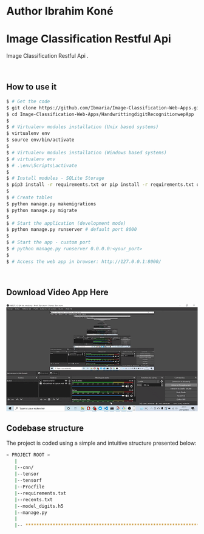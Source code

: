 # Author Ibrahim Koné 
# Image Classification Restful Api

Image Classification Restful Api .

<br />

## How to use it

```bash
$ # Get the code
$ git clone https://github.com/Ibmaria/Image-Classification-Web-Apps.git
$ cd Image-Classification-Web-Apps/HandwrittingdigitRecognitionwepApp
$
$ # Virtualenv modules installation (Unix based systems)
$ virtualenv env
$ source env/bin/activate
$
$ # Virtualenv modules installation (Windows based systems)
$ # virtualenv env
$ # .\env\Scripts\activate
$
$ # Install modules - SQLite Storage
$ pip3 install -r requirements.txt or pip install -r requirements.txt or recents.txt
$
$ # Create tables
$ python manage.py makemigrations
$ python manage.py migrate
$
$ # Start the application (development mode)
$ python manage.py runserver # default port 8000
$
$ # Start the app - custom port
$ # python manage.py runserver 0.0.0.0:<your_port>
$
$ # Access the web app in browser: http://127.0.0.1:8000/
```





<br />


## Download Video App Here
![App Video](https://github.com/Ibmaria/Image-Classification-Web-Apps/blob/master/HandwrittingdigitRecognitionwepApp/videoapp.gif)


## Codebase structure

The project is coded using a simple and intuitive structure presented below:

```bash
< PROJECT ROOT >
   |
   |--cnn/                              
   |--tensor
   |--tensorf                     
   |--Procfile              
   |--requirements.txt  
   |--recents.txt 
   |--model_digits.h5
   |--manage.py
   |
   |-- ************************************************************************
```

<br />





